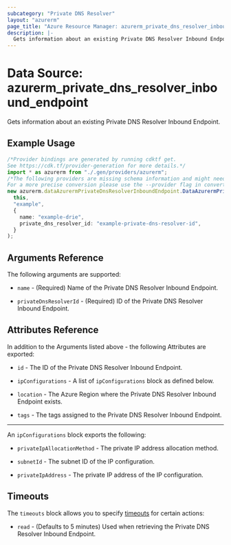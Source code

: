 ```yaml
---
subcategory: "Private DNS Resolver"
layout: "azurerm"
page_title: "Azure Resource Manager: azurerm_private_dns_resolver_inbound_endpoint"
description: |-
  Gets information about an existing Private DNS Resolver Inbound Endpoint.
---
```


# Data Source: azurerm\_private\_dns\_resolver\_inbound\_endpoint

Gets information about an existing Private DNS Resolver Inbound Endpoint.

## Example Usage

```typescript
/*Provider bindings are generated by running cdktf get.
See https://cdk.tf/provider-generation for more details.*/
import * as azurerm from "./.gen/providers/azurerm";
/*The following providers are missing schema information and might need manual adjustments to synthesize correctly: azurerm.
For a more precise conversion please use the --provider flag in convert.*/
new azurerm.dataAzurermPrivateDnsResolverInboundEndpoint.DataAzurermPrivateDnsResolverInboundEndpoint(
  this,
  "example",
  {
    name: "example-drie",
    private_dns_resolver_id: "example-private-dns-resolver-id",
  }
);

```

## Arguments Reference

The following arguments are supported:

*   `name` - (Required) Name of the Private DNS Resolver Inbound Endpoint.

*   `privateDnsResolverId` - (Required) ID of the Private DNS Resolver Inbound Endpoint.

## Attributes Reference

In addition to the Arguments listed above - the following Attributes are exported:

*   `id` - The ID of the Private DNS Resolver Inbound Endpoint.

*   `ipConfigurations` - A list of `ipConfigurations` block as defined below.

*   `location` - The Azure Region where the Private DNS Resolver Inbound Endpoint exists.

*   `tags` - The tags assigned to the Private DNS Resolver Inbound Endpoint.

***

An `ipConfigurations` block exports the following:

*   `privateIpAllocationMethod` - The private IP address allocation method.

*   `subnetId` - The subnet ID of the IP configuration.

*   `privateIpAddress` - The private IP address of the IP configuration.

## Timeouts

The `timeouts` block allows you to specify [timeouts](https://www.terraform.io/language/resources/syntax#operation-timeouts) for certain actions:

* `read` - (Defaults to 5 minutes) Used when retrieving the Private DNS Resolver Inbound Endpoint.
